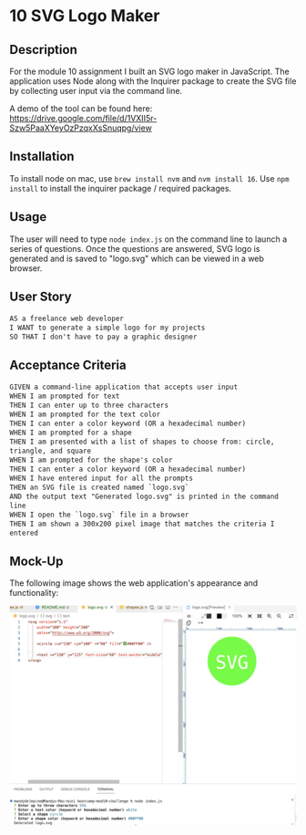 # 10 SVG Logo Maker

## Description 
For the module 10 assignment I built an SVG logo maker in JavaScript. The application uses Node along with the Inquirer package to create the SVG file by collecting user input via the command line. 

A demo of the tool can be found here: https://drive.google.com/file/d/1VXII5r-Szw5PaaXYeyOzPzqxXsSnuqpg/view

## Installation
To install node on mac, use `brew install nvm` and `nvm install 16`.
Use `npm install` to install the inquirer package / required packages.

## Usage
The user will need to type `node index.js` on the command line to launch a series of questions. Once the questions are answered, SVG logo is generated and is saved to "logo.svg" which can be viewed in a web browser.

## User Story

```
AS a freelance web developer
I WANT to generate a simple logo for my projects
SO THAT I don't have to pay a graphic designer
```

## Acceptance Criteria 

```
GIVEN a command-line application that accepts user input
WHEN I am prompted for text
THEN I can enter up to three characters
WHEN I am prompted for the text color
THEN I can enter a color keyword (OR a hexadecimal number)
WHEN I am prompted for a shape
THEN I am presented with a list of shapes to choose from: circle, triangle, and square
WHEN I am prompted for the shape's color
THEN I can enter a color keyword (OR a hexadecimal number)
WHEN I have entered input for all the prompts
THEN an SVG file is created named `logo.svg`
AND the output text "Generated logo.svg" is printed in the command line
WHEN I open the `logo.svg` file in a browser
THEN I am shown a 300x200 pixel image that matches the criteria I entered
```

## Mock-Up

The following image shows the web application's appearance and functionality:

![logo-generator](images/logo.png)


